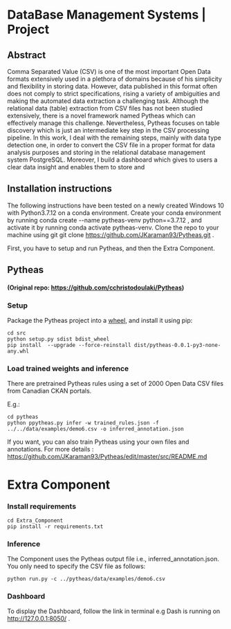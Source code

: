 
# DataBase Management Systems | Project 

## Abstract
Comma Separated Value (CSV) is one of the most
important Open Data formats extensively used in a plethora
of domains because of his simplicity and flexibility in storing
data. However, data published in this format often does not
comply to strict specifications, rising a variety of ambiguities
and making the automated data extraction a challenging task.
Although the relational data (table) extraction from CSV files
has not been studied extensively, there is a novel framework
named Pytheas which can effectively manage this challenge.
Nevertheless, Pytheas focuses on table discovery which is just
an intermediate key step in the CSV processing pipeline. In this
work, I deal with the remaining steps, mainly with data type
detection one, in order to convert the CSV file in a proper format
for data analysis purposes and storing in the relational database
management system PostgreSQL. Moreover, I build a dashboard
which gives to users a clear data insight and enables them to store
and


## Installation instructions

The following instructions have been tested on a newly created Windows 10 with Python3.7.12 on a conda environment. Create your conda environment by running conda create --name pytheas-venv python==3.7.12 , 
and activate it by running conda activate pytheas-venv. 
Clone the repo to your machine using git git clone https://github.com/JKaraman93/Pytheas.git .

First, you have to setup and run Pytheas, and then the Extra Component.


## Pytheas 
#### (Original repo: https://github.com/cchristodoulaki/Pytheas)

### Setup

Package the Pytheas project into a [wheel](https://realpython.com/python-wheels/), and install it using pip:
```
cd src
python setup.py sdist bdist_wheel
pip install  --upgrade --force-reinstall dist/pytheas-0.0.1-py3-none-any.whl
```

### Load trained weights and inference
There are pretrained Pytheas rules using a set of 2000 Open Data CSV files from Canadian CKAN portals.

E.g.:
```
cd pytheas
python ppytheas.py infer -w trained_rules.json -f ../../data/examples/demo6.csv -o inferred_annotation.json
```
If you want, you can also train Pytheas using your own files and annotations.
For more details : https://github.com/JKaraman93/Pytheas/edit/master/src/README.md


# Extra Component

### Install requirements

```
cd Extra_Component
pip install -r requirements.txt
```
### Inference

The Component uses the Pytheas output file i.e., inferred_annotation.json. You only need to specify the CSV file as follows: 

```
python run.py -c ../pytheas/data/examples/demo6.csv
```

### Dashboard

To display the Dashboard, follow the link in terminal e.g Dash is running on http://127.0.0.1:8050/ .



